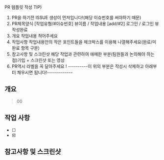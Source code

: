 PR 템플릿 작성 TIP)
1) PR을 하기전 ISSUE 생성이 먼저입니다!(해당 이슈번호를 써야하기 때문)
2) PR제목양식
[작업유형/#이슈번호] 뷰이름 / 작업내용
[add/#2] 로그인 / 로그인 뷰 작성완료
3) 개요
작업내용 적어주세요
4) 작업사항 
작업내용안의 작은 포인트들을 체크박스를 이용해 나열해주세요(완료/미완료 항목 구분)
5) 참고사항 및 스크린샷
해당 작업과 관련하여 애매한 부분(팀원들과 논의해야 하는 점)기입 + 스크린샷 또는 영상
6) PR역시 라벨을 꼭 달아주세요 !
----------이 위의 부분은 작성시 삭제하고 아래부터 채우시면 됩니다!-------------
## 개요

> 00

## 작업 사항

- [ ] 
- [x]  

## 참고사항 및 스크린샷
